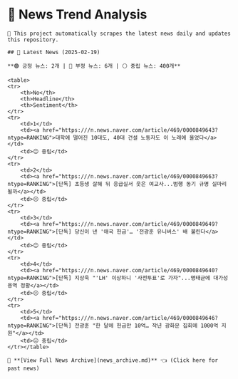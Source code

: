 # 📰 News Trend Analysis
    
    🚀 This project automatically scrapes the latest news daily and updates this repository.

    ## 📅 Latest News (2025-02-19)

    **🟢 긍정 뉴스: 2개 | 🔴 부정 뉴스: 6개 | ⚪ 중립 뉴스: 400개**

    <table>
    <tr>
        <th>No</th>
        <th>Headline</th>
        <th>Sentiment</th>
    </tr>
    <tr>
        <td>1</td>
        <td><a href="https:///n.news.naver.com/article/469/0000849643?ntype=RANKING">대학에 떨어진 10대도, 40대 건설 노동자도 이 노래에 울었다</a></td>
        <td>😐 중립</td>
    </tr>
    <tr>
        <td>2</td>
        <td><a href="https:///n.news.naver.com/article/469/0000849663?ntype=RANKING">[단독] 초등생 살해 뒤 응급실서 웃은 여교사...범행 동기 규명 실마리 될까</a></td>
        <td>😐 중립</td>
    </tr>
    <tr>
        <td>3</td>
        <td><a href="https:///n.news.naver.com/article/469/0000849649?ntype=RANKING">[단독] 당신이 낸 '애국 헌금'… '전광훈 유니버스' 배 불린다</a></td>
        <td>😐 중립</td>
    </tr>
    <tr>
        <td>4</td>
        <td><a href="https:///n.news.naver.com/article/469/0000849640?ntype=RANKING">[단독] 지상욱 "'LH' 이상하니 '사전투표'로 가자"...명태균에 대가성 용역 정황</a></td>
        <td>😐 중립</td>
    </tr>
    <tr>
        <td>5</td>
        <td><a href="https:///n.news.naver.com/article/469/0000849646?ntype=RANKING">[단독] 전광훈 "한 달에 헌금만 10억… 작년 광화문 집회에 1000억 지원"</a></td>
        <td>😐 중립</td>
    </tr></table>

    📜 **[View Full News Archive](news_archive.md)** 👈 (Click here for past news)
    